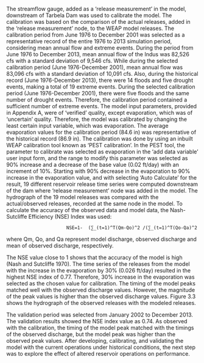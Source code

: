 The streamflow gauge, added as a ‘release measurement’ in the model, downstream of Tarbela Dam was used to calibrate the model. The calibration was based on the comparison of the actual releases, added in the ‘release measurement’ node, to the WEAP model releases. The calibration period from June 1976 to December 2001 was selected as a representative record of the entire 1976 to 2013 simulation period, considering mean annual flow and extreme events. During the period from June 1976 to December 2013, mean annual flow of the Indus was 82,526 cfs with a standard deviation of 9,546 cfs. While during the selected calibration period (June 1976-December 2001), mean annual flow was 83,096 cfs with a standard deviation of 10,091 cfs. Also, during the historical record (June 1976-December 2013), there were 14 floods and five drought events, making a total of 19 extreme events. During the selected calibration period (June 1976-December 2001), there were five floods and the same number of drought events. Therefore, the calibration period contained a sufficient number of extreme events. The model input parameters, provided in Appendix A, were of ‘verified’ quality, except evaporation, which was of ‘uncertain’ quality.  Therefore, the model was calibrated by changing the least certain input variable, which was evaporation. The average evaporation values for the calibration period (84.6 in) was representative of the historical record (86.9 in). The calibration was done by using an inbuilt WEAP calibration tool known as ‘PEST calibration’. In the PEST tool, the parameter to calibrate was selected as evaporation in the ‘add data variable’ user input form, and the range to modify this parameter was selected as 90% increase and a decrease of the base value (0.02 ft/day) with an increment of 10%. Starting with 90% decrease in the evaporation to 90% increase in the evaporation value, and with selecting ‘Auto Calculate’ for the result, 19 different reservoir release time series were computed downstream of the dam where ‘release measurement’ node was added in the model. The hydrograph of the 19 model releases was compared with the actual/observed releases, recorded at the same node in the model. To calculate the accuracy of the observed data and model data, the Nash-Sutcliffe Efficiency (NSE) Index was used:

                          NSE=1-  (∑_(t=1)^T(Qm-Qo)^2 /(∑_(t=1)^T(Qo-Qa)^2

where Qm, Qo, and Qa represent model discharge, observed discharge and mean of observed discharge, respectively. 

The NSE value close to 1 shows that the accuracy of the model is high (Nash and Sutcliffe 1970). The time series of the releases from the model with the increase in the evaporation by 30% (0.026 ft/day) resulted in the highest NSE index of 0.77. Therefore, 30% increase in the evaporation was selected as the chosen value for calibration. The timing of the model peaks matched well with the observed discharge values. However, the magnitude of the peak values is higher than the observed discharge values. Figure 3.3 shows the hydrograph of the observed releases with the modeled releases. 

The validation period was selected from January 2002 to December 2013. The validation results showed the NSE index value as 0.74. As observed with the calibration, the timing of the model peak matched with the timings of the observed discharge, but the model peak was higher than the observed peak values.
After developing, calibrating, and validating the model with the current operations under historical conditions, the next step was to explore the effect of altered reservoir operations on performance.
